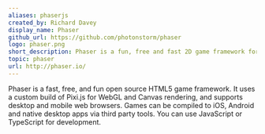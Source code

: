 ```yaml
---
aliases: phaserjs
created_by: Richard Davey
display_name: Phaser
github_url: https://github.com/photonstorm/phaser
logo: phaser.png
short_description: Phaser is a fun, free and fast 2D game framework for making HTML5 games for desktop and mobile web browsers, supporting Canvas and WebGL rendering.
topic: phaser
url: http://phaser.io/
---
```

Phaser is a fast, free, and fun open source HTML5 game framework. It uses a custom build of Pixi.js for WebGL and Canvas rendering, and supports desktop and mobile web browsers. Games can be compiled to iOS, Android and native desktop apps via third party tools. You can use JavaScript or TypeScript for development.

